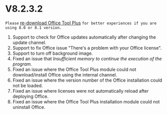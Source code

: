 # V8.2.3.2

`Please` [re-download Office Tool Plus](http://otp.landian.vip/) `for better experiences if you are using 8.0 or 8.1 version.`

1. Support to check for Office updates automatically after changing the update channel.
2. Support to fix Office issue "There's a problem with your Office license".
3. Support to turn off background image.
4. Fixed an issue that *Insufficient memory to continue the execution of the program.*
5. Fixed an issue where the Office Tool Plus module could not download/install Office using the internal channel.
6. Fixed an issue where the version number of the Office installation could not be loaded.
7. Fixed an issue where licenses were not automatically reload after deploying Office.
8. Fixed an issue where the Office Tool Plus installation module could not uninstall Office.
